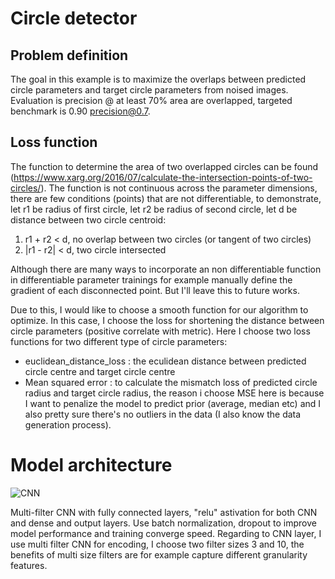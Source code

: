 # Circle detector 
## Problem definition
The goal in this example is to maximize the overlaps between predicted circle parameters and target circle parameters from noised images. Evaluation is precision @ at least 70% area are overlapped, targeted benchmark is 0.90 precision@0.7.
 
## Loss function
The function to determine the area of two overlapped circles can be found (https://www.xarg.org/2016/07/calculate-the-intersection-points-of-two-circles/). The function is not continuous across the parameter dimensions, there are few conditions (points) that are not differentiable, to demonstrate, let r1 be radius of first circle, let r2 be radius of second circle, let d be distance between two circle centroid:
1. r1 + r2 \< d, no overlap between two circles (or tangent of two circles)
2. |r1 - r2| \< d, two circle intersected 

Although there are many ways to incorporate an non differentiable function in differentiable parameter trainings for example manually define the gradient of each disconnected point. But I'll leave this to future works.

Due to this, I would like to choose a smooth function for our algorithm to optimize. In this case, I choose the loss for shortening the distance between circle parameters (positive correlate with metric). Here I choose two loss functions for two different type of circle parameters:
* euclidean_distance_loss : the eculidean distance between predicted circle centre and target circle centre
* Mean squared error : to calculate the mismatch loss of predicted circle radius and target circle radius, the reason i choose MSE here is because I want to penalize the model to predict prior (average, median etc) and I also pretty sure there's no outliers in the data (I also know the data generation process).

# Model architecture
![CNN](https://user-images.githubusercontent.com/6015707/66263041-48e18180-e7a1-11e9-9ef5-78963c6be7d4.png)

Multi-filter CNN with fully connected layers, "relu" astivation for both CNN and dense and output layers.
Use batch normalization, dropout to improve model performance and training converge speed.
Regarding to CNN layer, I use multi filter CNN for encoding, I choose two filter sizes 3 and 10, the benefits of multi size filters are for example capture different granularity features. 